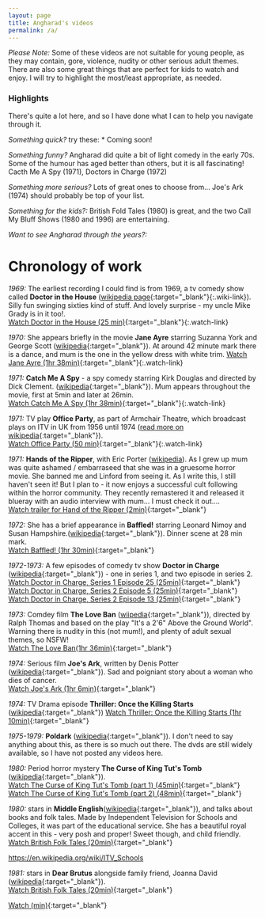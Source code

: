```yaml
---
layout: page
title: Angharad's videos
permalink: /a/
---
```


*Please Note:* Some of these videos are not suitable for young people, as they may contain, gore, violence, nudity or other serious adult themes.  There are also some great things that are perfect for kids to watch and enjoy.  I will try to highlight the most/least appropriate, as needed.

### Highlights

There's quite a lot here, and so I have done what I can to help you navigate through it.  

*Something quick?* try these: *  Coming soon!

*Something funny?*  Angharad did quite a bit of light comedy in the early 70s.  Some of the humour has aged better than others, but it is all fascinating! Cacth Me A Spy (1971), Doctors in Charge (1972)

*Something more serious?* Lots of great ones to choose from... Joe's Ark (1974) should probably be top of your list.

*Something for the kids?:* British Fold Tales (1980) is great, and the two Call My Bluff Shows (1980 and 1996) are entertaining.

*Want to see Angharad through the years?:*  

# Chronology of work

*1969:* The earliest recording I could find is from 1969, a tv comedy show called **Doctor in the House** ([wikipedia page](https://en.wikipedia.org/wiki/Doctor_in_the_House_(TV_series)){:target="_blank"}{:.wiki-link}).  Silly fun swinging sixties kind of stuff.  And lovely surprise - my uncle Mike Grady is in it too!.  
[Watch Doctor in the House (25 min)](https://vimeo.com/418522494){:target="_blank"}{:.watch-link}

*1970:* She appears briefly in the movie **Jane Ayre** starring Suzanna York and George Scott ([wikipedia](https://en.wikipedia.org/wiki/Jane_Eyre_(1970_film)){:target="_blank"}).  At around 42 minute mark there is a dance, and mum is the one in the yellow dress with white trim. 
[Watch Jane Ayre (1hr 38min)](https://vimeo.com/421465651/){:target="_blank"}{:.watch-link}

*1971:* **Catch Me A Spy** - a spy comedy starring Kirk Douglas and directed by Dick Clement. ([wikipedia](https://en.wikipedia.org/wiki/To_Catch_a_Spy){:target="_blank"}).  Mum appears throughout the movie, first at 5min and later at 26min.  
[Watch Catch Me A Spy (1hr 38min)](https://vimeo.com/){:target="_blank"}{:.watch-link}

*1971:* TV play **Office Party**, as part of Armchair Theatre, which broadcast plays on ITV in UK from 1956 until 1974 ([read more on wikipedia](https://en.wikipedia.org/wiki/Armchair_Theatre){:target="_blank"}).    
[Watch Office Party (50 min)](https://vimeo.com/418522199){:target="_blank"}{:.watch-link}

*1971:* **Hands of the Ripper**, with Eric Porter ([wikipedia](https://en.wikipedia.org/wiki/Hands_of_the_Ripper{:target="_blank"})).  As I grew up mum was quite ashamed / embarraseed that she was in a gruesome horror movie.  She banned me and Linford from seeing it.  As I write this, I still haven't seen it!  But I plan to - it now enjoys a successful cult following within the horror community.  They recently remastered it and released it blueray with an audio interview with mum... I must check it out....  
[Watch trailer for Hand of the Ripper (2min)](https://www.youtube.com/watch?v=duaH3nPO98s){:target="_blank"}

*1972:* She has a brief appearance in **Baffled!** starring Leonard Nimoy and Susan Hampshire.([wikipedia](https://en.wikipedia.org/wiki/Baffled!){:target="_blank"}).  Dinner scene at 28 min mark.   
[Watch Baffled! (1hr 30min)](https://vimeo.com/420628128){:target="_blank"}

*1972-1973:* A few episodes of comedy tv show **Doctor in Charge** ([wikipedia](https://en.wikipedia.org/wiki/Doctor_in_Charge){:target="_blank"}) - one in series 1, and two episode in series 2.  
[Watch Doctor in Charge, Series 1 Episode 25 (25min)](https://vimeo.com/418522957){:target="_blank"}  
[Watch Doctor in Charge, Series 2 Episode 5 (25min)](https://vimeo.com/418523078){:target="_blank"}  
[Watch Doctor in Charge, Series 2 Episode 13 (25min)](https://vimeo.com/418523475){:target="_blank"}


*1973:* Comdey film **The Love Ban** ([wiipedia](https://en.wikipedia.org/wiki/The_Love_Ban){:target="_blank"}), directed by Ralph Thomas and based on the play "It's a 2'6" Above the Ground World".  Warning there is nudity in this (not mum!), and plenty of adult sexual themes, so NSFW!  
[Watch The Love Ban(1hr 36min)](https://vimeo.com/){:target="_blank"}

*1974:* Serious film **Joe's Ark**, written by Denis Potter ([wikipedia](https://en.wikipedia.org/wiki/Joe%27s_Ark){:target="_blank"}).  Sad and poigniant story about a woman who dies of cancer.  
[Watch Joe's Ark (1hr 6min)](https://vimeo.com/){:target="_blank"}


*1974:* TV Drama episode **Thriller: Once the Killing Starts** ([wikipedia](https://en.wikipedia.org/wiki/Thriller_(British_TV_series)#Series_2_(1974)){:target="_blank"})  
[Watch Thriller: Once the Killing Starts  (1hr 10min)](https://vimeo.com/418572161){:target="_blank"}

*1975-1979:* **Poldark** ([wikipedia](https://en.wikipedia.org/wiki/Poldark_(1975_TV_series)){:target="_blank"}).  I don't need to say anything about this, as there is so much out there.  The dvds are still widely available, so I have not posted any videos here.

*1980:* Period horror mystery **The Curse of King Tut's Tomb** ([wikipedia](https://en.wikipedia.org/wiki/The_Curse_of_King_Tut%27s_Tomb_(1980_film)){:target="_blank"}).  
[Watch The Curse of King Tut's Tomb (part 1) (45min)](https://vimeo.com/418540288){:target="_blank"}  
[Watch The Curse of King Tut's Tomb (part 2) (48min)](https://vimeo.com/418541700){:target="_blank"}

*1980:* stars in **Middle English**([wikipedia](https://en.wikipedia.org/wiki/ITV_Schools){:target="_blank"}), and talks about books and folk tales. Made by Independent Television for Schools and Colleges, it was part of the educational service. She has a beautiful royal accent in this - very posh and proper!  Sweet though, and child friendly.  
[Watch British Folk Tales (20min)](https://vimeo.com/416934829){:target="_blank"}

https://en.wikipedia.org/wiki/ITV_Schools

*1981:* stars in **Dear Brutus** alongside family friend, Joanna David ([wikipedia](https://en.wikipedia.org/wiki/Dear_Brutus){:target="_blank"}).  
[Watch British Folk Tales (20min)](https://vimeo.com/416934829){:target="_blank"}




[Watch (min)](https://vimeo.com/){:target="_blank"}